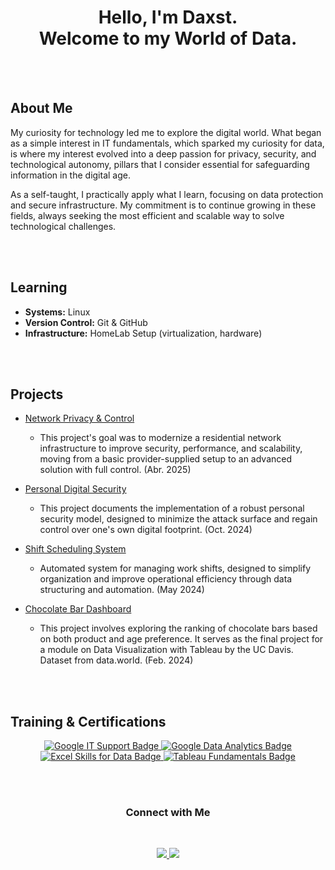 <div align="center">
  <h1>Hello, I'm Daxst.<br>Welcome to my World of Data.</h1>
</div>

<br><br>

## About Me

My curiosity for technology led me to explore the digital world. What began as a simple interest in IT fundamentals, which sparked my curiosity for data, is where my interest evolved into a deep passion for privacy, security, and technological autonomy, pillars that I consider essential for safeguarding information in the digital age.

As a self-taught, I practically apply what I learn, focusing on data protection and secure infrastructure. My commitment is to continue growing in these fields, always seeking the most efficient and scalable way to solve technological challenges.

<br><br>

## Learning

- **Systems:** Linux
- **Version Control:** Git & GitHub
- **Infrastructure:** HomeLab Setup (virtualization, hardware)

<br><br>

## Projects

- [Network Privacy & Control](https://github.com/AlxStoica/Secure-Residential-Network-Architecture)
  - This project's goal was to modernize a residential network infrastructure to improve security, performance, and scalability, moving from a basic provider-supplied setup to an advanced solution with full control. (Abr. 2025)

- [Personal Digital Security](https://github.com/AlxStoica/Personal-Digital-Security)
  - This project documents the implementation of a robust personal security model, designed to minimize the attack surface and regain control over one's own digital footprint. (Oct. 2024)

- [Shift Scheduling System](https://github.com/Daxst/Shift-Scheduling-System)
  - Automated system for managing work shifts, designed to simplify organization and improve operational efficiency through data structuring and automation. (May 2024)
 
- [Chocolate Bar Dashboard](https://github.com/Daxst/Chocolate-Bar-Dashboard)
  - This project involves exploring the ranking of chocolate bars based on both product and age preference. It serves as the final project for a module on Data Visualization with Tableau by the UC Davis. Dataset from data.world. (Feb. 2024) 

<br><br>

## Training & Certifications

<div align="center">
  <a href="https://www.coursera.org/account/accomplishments/specialization/ZDVH4RFWRVB6" target="_blank">
    <img src="https://img.shields.io/badge/Google%20IT%20Support-4285F4?style=flat-square" alt="Google IT Support Badge">
  </a>
  <a href="https://coursera.org/share/273d71856651a38cf257f11c2494ecde" target="_blank">
    <img src="https://img.shields.io/badge/Google%20Data%20Analytics-4285F4?style=flat-square" alt="Google Data Analytics Badge">
  </a>
  <a href="https://coursera.org/share/5d449590e3504e08f93add34861e6158" target="_blank">
    <img src="https://img.shields.io/badge/Excel%20Skills%20for%20Data-4285F4?style=flat-square" alt="Excel Skills for Data Badge">
  </a>
   <a href="https://coursera.org/share/3f7b762e84f7e0dfe3df91fa33ebb406" target="_blank">
    <img src="https://img.shields.io/badge/Tableau%20Fundamentals-4285F4?style=flat-square" alt="Tableau Fundamentals Badge">
  </a>
</div>

<br><br>

<div align="center">
  <h3>Connect with Me</h3>
  <br>
  <p>
    <a href="https://www.linkedin.com/in/alexandruds/">
      <img src="https://img.shields.io/badge/-LinkedIn-0077B5?style=flat&logo=linkedin&logoColor=white"/>
    </a>
    <a href="mailto:github@daxst.com">
      <img src="https://img.shields.io/badge/-Email-D14836?style=flat&logo=gmail&logoColor=white"/>
    </a>
  </p>
</div>
